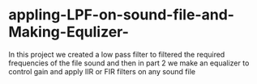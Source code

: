 # appling-LPF-on-sound-file-and-Making-Equlizer-
In this project we created a low pass filter to filtered the required frequencies of the file sound and then in part 2 we make an equalizer to control gain and apply IIR or FIR filters on any sound file
